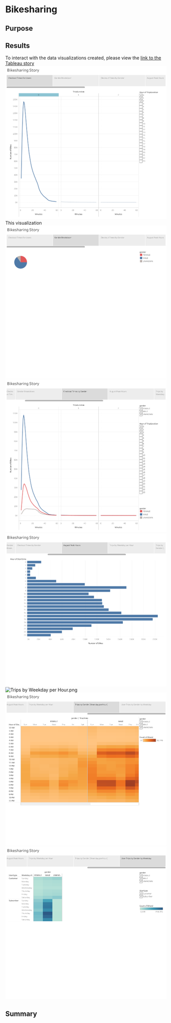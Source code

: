 # Bikesharing
## Purpose
## Results
To interact with the data visualizations created, please view the [link to the Tableau story](https://public.tableau.com/app/profile/thomas.chin4347/viz/Module14Challenge_16683760808430/BikesharingStory?publish=yes "link to dashboard")
![Checkout Times For Users.png](https://github.com/tommy-chin/bikesharing/blob/main/images/Checkout%20Times%20For%20Users.png)
This visualization
![Gender Breakdown.png](https://github.com/tommy-chin/bikesharing/blob/main/images/Gender%20Breakdown.png)
![Checkout Times by Gender.png](https://github.com/tommy-chin/bikesharing/blob/main/images/Checkout%20Times%20by%20Gender.png)
![August Peak Hours.png](https://github.com/tommy-chin/bikesharing/blob/main/images/August%20Peak%20Hours.png)
![Trips by Weekday per Hour.png
](https://github.com/tommy-chin/bikesharing/blob/main/images/Trips%20by%20Weekday%20per%20Hour.png)
![Trips by Gender (Weekday per Hour).png](https://github.com/tommy-chin/bikesharing/blob/main/images/Trips%20by%20Gender%20(Weekday%20per%20Hour).png)
![User Trips by Gender by Weekday.png](https://github.com/tommy-chin/bikesharing/blob/main/images/User%20Trips%20by%20Gender%20by%20Weekday.png)


## Summary
